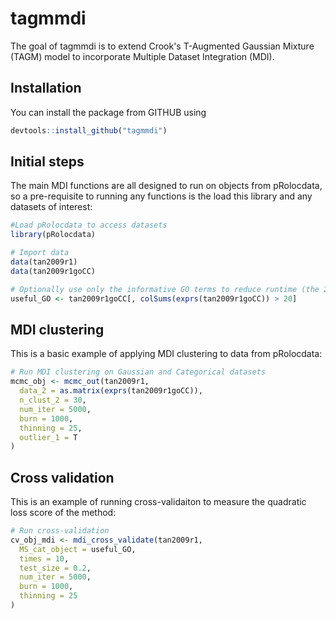 
<!-- README.md is generated from README.Rmd. Please edit that file -->
tagmmdi
============

The goal of tagmmdi is to extend Crook's T-Augmented Gaussian Mixture (TAGM) model to incorporate Multiple Dataset Integration (MDI).

Installation
------------

You can install the package from GITHUB using
``` r
devtools::install_github("tagmmdi")
```

Initial steps
-------------
The main MDI functions are all designed to run on objects from pRolocdata, so a pre-requisite to running any functions is the load this library and any datasets of interest:

```r
#Load pRolocdata to access datasets
library(pRolocdata)

# Import data
data(tan2009r1)
data(tan2009r1goCC)

# Optionally use only the informative GO terms to reduce runtime (the 20 here is arbitrary)
useful_GO <- tan2009r1goCC[, colSums(exprs(tan2009r1goCC)) > 20]
```

MDI clustering
--------------

This is a basic example of applying MDI clustering to data from pRolocdata:

``` r
# Run MDI clustering on Gaussian and Categorical datasets
mcmc_obj <- mcmc_out(tan2009r1,
  data_2 = as.matrix(exprs(tan2009r1goCC)),
  n_clust_2 = 30,
  num_iter = 5000,
  burn = 1000,
  thinning = 25,
  outlier_1 = T
)
```

Cross validation
----------------

This is an example of running cross-validaiton to measure the quadratic loss score of the method:

```r
# Run cross-validation
cv_obj_mdi <- mdi_cross_validate(tan2009r1,
  MS_cat_object = useful_GO,
  times = 10,
  test_size = 0.2,
  num_iter = 5000,
  burn = 1000,
  thinning = 25
)
```
